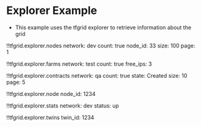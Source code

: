 # Explorer Example

- This example uses the tfgrid explorer to retrieve information about the grid

!!tfgrid.explorer.nodes
    network: dev
    count: true
    node_id: 33
    size: 100
    page: 1

!!tfgrid.explorer.farms
    network: test
    count: true
    free_ips: 3

!!tfgrid.explorer.contracts
    network: qa
    count: true
    state: Created
    size: 10
    page: 5

!!tfgrid.explorer.node
    node_id: 1234

!!tfgrid.explorer.stats
    network: dev
    status: up

!!tfgrid.explorer.twins
    twin_id: 1234
